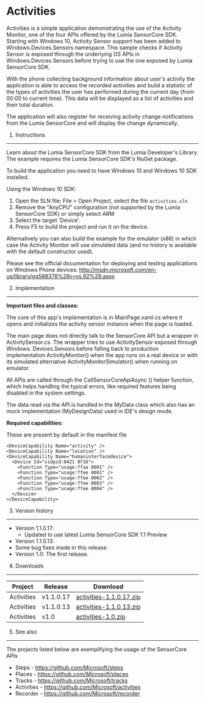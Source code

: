 
Activities
==========

Activities is a simple application demonstrating the use of the Activity Monitor,
one of the four APIs offered by the Lumia SensorCore SDK. Starting with Windows 10,
Activity Sensor support has been added to Windows.Devices.Sensors namespace.
This sample checks if Activity Sensor is exposed through the underlying OS APIs in 
Windows.Devices.Sensors before trying to use the one exposed by Lumia SensorCore SDK.

With the phone collecting background information about user's activity the
application is able to access the recorded activities and build a statistic of the
types of activities the user has performed during the current day (from 00:00 to
current time). This data will be displayed as a list of activities and their
total duration.

The application will also register for receiving activity change notifications
from the Lumia SensorCore and will display the change dynamically.

1. Instructions
--------------------------------------------------------------------------------

Learn about the Lumia SensorCore SDK from the Lumia Developer's Library. The
example requires the Lumia SensorCore SDK's NuGet package.

To build the application you need to have Windows 10 and Windows 10 SDK
installed.

Using the Windows 10 SDK:

1. Open the SLN file: File > Open Project, select the file `activities.sln`
2. Remove the "AnyCPU" configuration (not supported by the Lumia SensorCore SDK)
or simply select ARM
3. Select the target 'Device'.
4. Press F5 to build the project and run it on the device.

Alternatively you can also build the example for the emulator (x86) in which case
the Activity Monitor will use simulated data (and no history is available with
the default constructor used).

Please see the official documentation for
deploying and testing applications on Windows Phone devices:
http://msdn.microsoft.com/en-us/library/gg588378%28v=vs.92%29.aspx


2. Implementation
--------------------------------------------------------------------------------

**Important files and classes:**

The core of this app's implementation is in MainPage.xaml.cs where it opens and 
initializes the activity sensor instance when the page is loaded.

The main page does not directly talk to the SensorCore API but a wrapper in 
ActivitySensor.cs. The wrapper tries to use ActivitySensor exposed through Windows.
Devices.Sensors before falling back to production implementation ActivityMonitor()
when the app runs on a real device or with its simulated alternative 
ActivityMonitorSimulator() when running on emulator.

All APIs are called through the CallSensorCoreApiAsync () helper function, which
helps handling the typical errors, like required features being disabled in the
system settings.

The data read via the API is handled in the MyData class which also has an mock
implementation (MyDesignData) used in IDE's design mode.

**Required capabilities:**

These are present by default in the manifest file

    <DeviceCapability Name="activity" />
    <DeviceCapability Name="location" />
    <DeviceCapability Name="humaninterfacedevice">
      <Device Id="vidpid:0421 0716">
        <Function Type="usage:ffaa 0001" />
        <Function Type="usage:ffee 0001" />
        <Function Type="usage:ffee 0002" />
        <Function Type="usage:ffee 0003" />
        <Function Type="usage:ffee 0004" />
      </Device>
    </DeviceCapability>
	
	
3. Version history
--------------------------------------------------------------------------------
* Version 1.1.0.17: 
  * Updated to use latest Lumia SensorCore SDK 1.1 Preview
* Version 1.1.0.13: 
 * Some bug fixes made in this release. 
* Version 1.0: The first release.

4. Downloads
---------

| Project | Release | Download |
| ------- | --------| -------- |
| Activities | v1.1.0.17 | [activities-1.1.0.17.zip](https://github.com/Microsoft/activities/archive/v1.1.0.17.zip) |
| Activities | v1.1.0.13 | [activities-1.1.0.13.zip](https://github.com/Microsoft/activities/archive/v1.1.0.13.zip) |
| Activities | v1.0 | [activities-1.0.zip](https://github.com/Microsoft/activities/archive/v1.0.zip) |

5. See also
--------------------------------------------------------------------------------

The projects listed below are exemplifying the usage of the SensorCore APIs

* Steps -  https://github.com/Microsoft/steps
* Places - https://github.com/Microsoft/places
* Tracks - https://github.com/Microsoft/tracks
* Activities - https://github.com/Microsoft/activities
* Recorder - https://github.com/Microsoft/recorder

